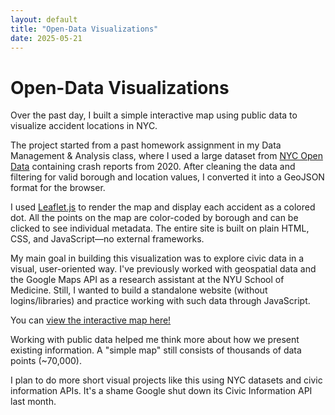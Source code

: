 ```yaml
---
layout: default
title: "Open-Data Visualizations"
date: 2025-05-21
---
```


# Open-Data Visualizations

Over the past day, I built a simple interactive map using public data to visualize accident locations in NYC.


The project started from a past homework assignment in my Data Management & Analysis class, where I used a large dataset from [NYC Open Data](https://opendata.cityofnewyork.us/) containing crash reports from 2020. After cleaning the data and filtering for valid borough and location values, I converted it into a GeoJSON format for the browser. 


I used [Leaflet.js](https://leafletjs.com/) to render the map and display each accident as a colored dot. All the points on the map are color-coded by borough and can be clicked to see individual metadata. The entire site is built on plain HTML, CSS, and JavaScript—no external frameworks.


My main goal in building this visualization was to explore civic data in a visual, user-oriented way. I've previously worked with geospatial data and the Google Maps API as a research assistant at the NYU School of Medicine. Still, I wanted to build a standalone website (without logins/libraries) and practice working with such data through JavaScript.


You can [view the interactive map here!](https://navunni.com/citibike-accident-visualization/)


Working with public data helped me think more about how we present existing information. A "simple map" still consists of thousands of data points (~70,000).


I plan to do more short visual projects like this using NYC datasets and civic information APIs. It's a shame Google shut down its Civic Information API last month.
